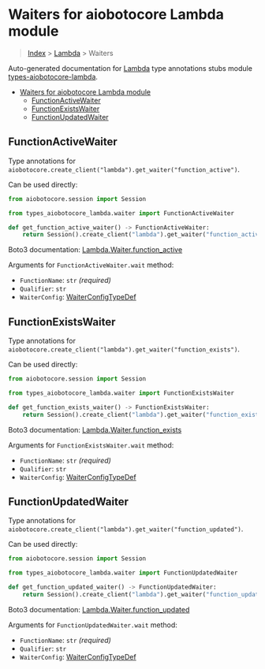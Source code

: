 <a id="waiters-for-aiobotocore-lambda-module"></a>

# Waiters for aiobotocore Lambda module

> [Index](..) > [Lambda](.) > Waiters

Auto-generated documentation for
[Lambda](https://boto3.amazonaws.com/v1/documentation/api/latest/reference/services/lambda.html#Lambda)
type annotations stubs module
[types-aiobotocore-lambda](https://pypi.org/project/types-aiobotocore-lambda/).

- [Waiters for aiobotocore Lambda module](#waiters-for-aiobotocore-lambda-module)
  - [FunctionActiveWaiter](#functionactivewaiter)
  - [FunctionExistsWaiter](#functionexistswaiter)
  - [FunctionUpdatedWaiter](#functionupdatedwaiter)

<a id="functionactivewaiter"></a>

## FunctionActiveWaiter

Type annotations for
`aiobotocore.create_client("lambda").get_waiter("function_active")`.

Can be used directly:

```python
from aiobotocore.session import Session

from types_aiobotocore_lambda.waiter import FunctionActiveWaiter

def get_function_active_waiter() -> FunctionActiveWaiter:
    return Session().create_client("lambda").get_waiter("function_active")
```

Boto3 documentation:
[Lambda.Waiter.function_active](https://boto3.amazonaws.com/v1/documentation/api/latest/reference/services/lambda.html#Lambda.Waiter.FunctionActive)

Arguments for `FunctionActiveWaiter.wait` method:

- `FunctionName`: `str` *(required)*
- `Qualifier`: `str`
- `WaiterConfig`: [WaiterConfigTypeDef](./type_defs.md#waiterconfigtypedef)

<a id="functionexistswaiter"></a>

## FunctionExistsWaiter

Type annotations for
`aiobotocore.create_client("lambda").get_waiter("function_exists")`.

Can be used directly:

```python
from aiobotocore.session import Session

from types_aiobotocore_lambda.waiter import FunctionExistsWaiter

def get_function_exists_waiter() -> FunctionExistsWaiter:
    return Session().create_client("lambda").get_waiter("function_exists")
```

Boto3 documentation:
[Lambda.Waiter.function_exists](https://boto3.amazonaws.com/v1/documentation/api/latest/reference/services/lambda.html#Lambda.Waiter.FunctionExists)

Arguments for `FunctionExistsWaiter.wait` method:

- `FunctionName`: `str` *(required)*
- `Qualifier`: `str`
- `WaiterConfig`: [WaiterConfigTypeDef](./type_defs.md#waiterconfigtypedef)

<a id="functionupdatedwaiter"></a>

## FunctionUpdatedWaiter

Type annotations for
`aiobotocore.create_client("lambda").get_waiter("function_updated")`.

Can be used directly:

```python
from aiobotocore.session import Session

from types_aiobotocore_lambda.waiter import FunctionUpdatedWaiter

def get_function_updated_waiter() -> FunctionUpdatedWaiter:
    return Session().create_client("lambda").get_waiter("function_updated")
```

Boto3 documentation:
[Lambda.Waiter.function_updated](https://boto3.amazonaws.com/v1/documentation/api/latest/reference/services/lambda.html#Lambda.Waiter.FunctionUpdated)

Arguments for `FunctionUpdatedWaiter.wait` method:

- `FunctionName`: `str` *(required)*
- `Qualifier`: `str`
- `WaiterConfig`: [WaiterConfigTypeDef](./type_defs.md#waiterconfigtypedef)
